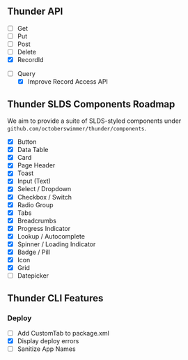 ## Thunder API

* [ ] Get
* [ ] Put
* [ ] Post
* [ ] Delete
* [x] RecordId
- [ ] Query
	- [x] Improve Record Access API

## Thunder SLDS Components Roadmap
We aim to provide a suite of SLDS-styled components under `github.com/octoberswimmer/thunder/components`.

- [x] Button
- [x] Data Table
- [x] Card
- [x] Page Header
- [x] Toast
- [x] Input (Text)
- [x] Select / Dropdown
- [x] Checkbox / Switch
- [x] Radio Group
- [x] Tabs
- [x] Breadcrumbs
- [x] Progress Indicator
- [x] Lookup / Autocomplete
- [x] Spinner / Loading Indicator
- [x] Badge / Pill
- [x] Icon
- [x] Grid
- [ ] Datepicker

## Thunder CLI Features

### Deploy

- [ ] Add CustomTab to package.xml
- [x] Display deploy errors
- [ ] Sanitize App Names
